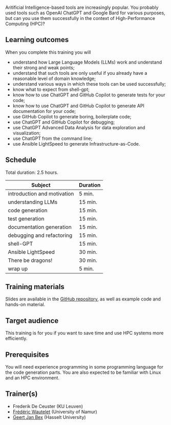 Aritificial Intelligence-based tools are increasingly popular.  You
probably used tools such as OpenAI ChatGPT and Google Bard for various
purposes, but can you use them successfully in the context of
High-Performance Computing (HPC)?

## Learning outcomes

When you complete this training you will

  * understand how Large Language Models (LLMs) work and understand
    their strong and weak points;
  * understand that such tools are only useful if you already
    have a reasonable level of domain knowledge;
  * understand various ways in which these tools can be used
    successfully;
  * know what to expect from shell-gpt;
  * know how to use ChatGPT and GitHub Copilot to generate tests
    for your code;
  * know how to use ChatGPT and GitHub Copilot to generate
    API documentation for your code;
  * use GitHub Copilot to generate boring, boilerplate code;
  * use ChatGPT and GitHub Copilot for debugging;
  * use ChatGPT Advanced Data Analysis for data exploration and
    visualization;
  * use ChatGPT from the command line;
  * use Ansible LightSpeed to generate Infrastructure-as-Code.


## Schedule

Total duration: 2.5 hours.

  | Subject                                     | Duration |
  |---------------------------------------------|----------|
  | introduction and motivation                 |  5 min.  |
  | understanding LLMs                          | 15 min.  |
  | code generation                             | 15 min.  |
  | test generation                             | 15 min.  |
  | documentation generation                    | 15 min.  |
  | debugging and refactoring                   | 15 min.  |
  | shell-GPT                                   | 15 min.  |
  | Ansible LightSpeed                          | 30 min.  |
  | There be dragons!                           | 30 min.  |
  | wrap up                                     |  5 min.  |


## Training materials

Slides are available in the
 [GitHub repository](https://github.com/gjbex/ChatGPT-for-HPC),
as well as example code and hands-on material.


## Target audience

This training is for you if you want to save time and use HPC
systems more efficiently.


## Prerequisites

You will need experience programming in some programming language for the code
generation parts.  You are also expected to be familiar with Linux and an HPC
environment.


## Trainer(s)

  * Frederik De Ceuster (KU Leuven)
  * [Frédéric Wautelet](frederic.wautelet@unamur.be) (University of Namur)
  * [Geert Jan Bex](mailto:geertjan.bex@uhasselt.be) (Hasselt University)
